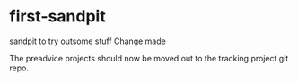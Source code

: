 first-sandpit
=============

sandpit to try outsome stuff
Change made

The preadvice projects should now be moved out to the tracking project git repo.
